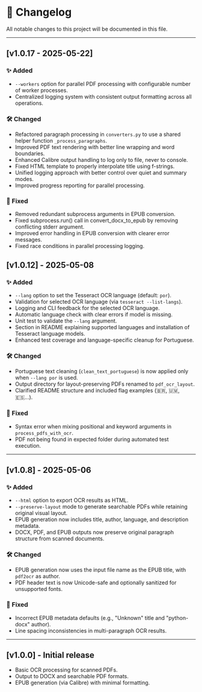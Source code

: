 # 📑 Changelog

All notable changes to this project will be documented in this file.

---

## [v1.0.17 - 2025-05-22]

### ✨ Added
- `--workers` option for parallel PDF processing with configurable number of worker processes.
- Centralized logging system with consistent output formatting across all operations.

### 🛠 Changed
- Refactored paragraph processing in `converters.py` to use a shared helper function `_process_paragraphs`.
- Improved PDF text rendering with better line wrapping and word boundaries.
- Enhanced Calibre output handling to log only to file, never to console.
- Fixed HTML template to properly interpolate title using f-strings.
- Unified logging approach with better control over quiet and summary modes.
- Improved progress reporting for parallel processing.

### 🐛 Fixed
- Removed redundant subprocess arguments in EPUB conversion.
- Fixed subprocess.run() call in convert_docx_to_epub by removing conflicting stderr argument.
- Improved error handling in EPUB conversion with clearer error messages.
- Fixed race conditions in parallel processing logging.

## [v1.0.12] - 2025-05-08

### ✨ Added
- `--lang` option to set the Tesseract OCR language (default: `por`).
- Validation for selected OCR language (via `tesseract --list-langs`).
- Logging and CLI feedback for the selected OCR language.
- Automatic language check with clear errors if model is missing.
- Unit test to validate the `--lang` argument.
- Section in README explaining supported languages and installation of Tesseract language models.
- Enhanced test coverage and language-specific cleanup for Portuguese.

### 🛠 Changed
- Portuguese text cleaning (`clean_text_portuguese`) is now applied only when `--lang por` is used.
- Output directory for layout-preserving PDFs renamed to `pdf_ocr_layout`.
- Clarified README structure and included flag examples (🇧🇷, 🇺🇲, 🇪🇸...).

### 🐛 Fixed
- Syntax error when mixing positional and keyword arguments in `process_pdfs_with_ocr`.
- PDF not being found in expected folder during automated test execution.

---

## [v1.0.8] - 2025-05-06

### ✨ Added
- `--html` option to export OCR results as HTML.
- `--preserve-layout` mode to generate searchable PDFs while retaining original visual layout.
- EPUB generation now includes title, author, language, and description metadata.
- DOCX, PDF, and EPUB outputs now preserve original paragraph structure from scanned documents.

### 🛠 Changed
- EPUB generation now uses the input file name as the EPUB title, with `pdf2ocr` as author.
- PDF header text is now Unicode-safe and optionally sanitized for unsupported fonts.

### 🐛 Fixed
- Incorrect EPUB metadata defaults (e.g., "Unknown" title and "python-docx" author).
- Line spacing inconsistencies in multi-paragraph OCR results.

---

## [v1.0.0] - Initial release

- Basic OCR processing for scanned PDFs.
- Output to DOCX and searchable PDF formats.
- EPUB generation (via Calibre) with minimal formatting.
